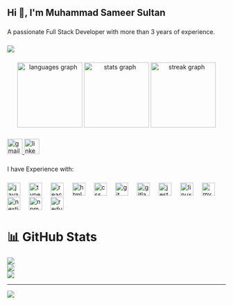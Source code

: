<h2 align="left">Hi 👋, I'm Muhammad Sameer Sultan</h2>

###

<p align="left">A passionate Full Stack Developer with more than 3 years of experience.</p>

###

<div align="left">
  <img src="https://profile-counter.glitch.me/sameer-sultan41/count.svg?" />
</div>

###

<div align="center">
  <img src="https://github-readme-stats.vercel.app/api/top-langs?username=sameer-sultan41&locale=en&hide_title=false&layout=compact&card_width=320&langs_count=5&theme=merko&hide_border=true" height="150" alt="languages graph" />
  <img src="https://github-readme-stats.vercel.app/api?username=sameer-sultan41&hide_title=false&hide_rank=false&show_icons=true&include_all_commits=true&count_private=true&disable_animations=false&theme=merko&locale=en&hide_border=true" height="150" alt="stats graph" />
  <img src="https://streak-stats.demolab.com?user=sameer-sultan41&locale=en&mode=daily&theme=merko&hide_border=true&border_radius=0" height="150" alt="streak graph" />
</div>

###

<div align="left">
  <a href="mailto:sameersultan1001@gmail.com" target="_blank">
    <img src="https://img.shields.io/static/v1?message=Gmail&logo=gmail&label=&color=D14836&logoColor=white&labelColor=&style=for-the-badge" height="35" alt="gmail logo" />
  </a>
  <a href="https://www.linkedin.com/in/muhammad-sameer-sultan-bb877523b/" target="_blank">
    <img src="https://img.shields.io/static/v1?message=LinkedIn&logo=linkedin&label=&color=0077B5&logoColor=white&labelColor=&style=for-the-badge" height="35" alt="linkedin logo" />
  </a>
</div>

###

<p align="left">I have Experience with:</p>

###

<div align="left">
  <img src="https://cdn.jsdelivr.net/gh/devicons/devicon/icons/javascript/javascript-original.svg" height="30" alt="javascript logo" />
  <img width="12" />
  <img src="https://cdn.jsdelivr.net/gh/devicons/devicon/icons/typescript/typescript-original.svg" height="30" alt="typescript logo" />
  <img width="12" />
  <img src="https://cdn.jsdelivr.net/gh/devicons/devicon/icons/react/react-original.svg" height="30" alt="react logo" />
  <img width="12" />
  <img src="https://cdn.jsdelivr.net/gh/devicons/devicon/icons/html5/html5-original.svg" height="30" alt="html5 logo" />
  <img width="12" />
  <img src="https://skillicons.dev/icons?i=css" height="30" alt="css logo" />
  <img width="12" />
  <img src="https://cdn.jsdelivr.net/gh/devicons/devicon/icons/git/git-original.svg" height="30" alt="git logo" />
  <img width="12" />
  <img src="https://cdn.jsdelivr.net/gh/devicons/devicon/icons/gitlab/gitlab-original.svg" height="30" alt="gitlab logo" />
  <img width="12" />
  <img src="https://cdn.jsdelivr.net/gh/devicons/devicon/icons/jest/jest-plain.svg" height="30" alt="jest logo" />
  <img width="12" />
  <img src="https://cdn.jsdelivr.net/gh/devicons/devicon/icons/linux/linux-original.svg" height="30" alt="linux logo" />
  <img width="12" />
  <img src="https://cdn.jsdelivr.net/gh/devicons/devicon/icons/mysql/mysql-original.svg" height="30" alt="mysql logo" />
  <img width="12" />
  <img src="https://cdn.jsdelivr.net/gh/devicons/devicon/icons/nextjs/nextjs-original.svg" height="30" alt="nextjs logo" />
  <img width="12" />
  <img src="https://cdn.jsdelivr.net/gh/devicons/devicon/icons/npm/npm-original-wordmark.svg" height="30" alt="npm logo" />
  <img width="12" />
  <img src="https://cdn.jsdelivr.net/gh/devicons/devicon/icons/redux/redux-original.svg" height="30" alt="redux logo" />
</div>

# 📊 GitHub Stats

![](https://github-readme-stats.vercel.app/api?username=sameer-sultan41&theme=dark&hide_border=false&include_all_commits=false&count_private=false)<br/>
![](https://streak-stats.demolab.com?user=sameer-sultan41&theme=dark&hide_border=false)<br/>
![](https://github-readme-stats.vercel.app/api/top-langs/?username=sameer-sultan41&theme=dark&hide_border=false&layout=compact)

---

[![](https://visitcount.itsvg.in/api?id=sameer-sultan41&icon=0&color=0)](https://visitcount.itsvg.in)

